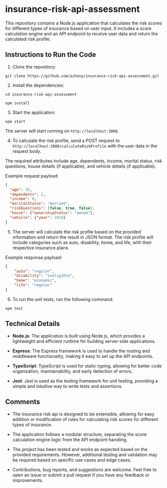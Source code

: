 # insurance-risk-api-assessment

This repository contains a Node.js application that calculates the risk scores for different types of insurance based on user input. It includes a score calculation engine and an API endpoint to receive user data and return the calculated risk profile.

## Instructions to Run the Code

1. Clone the repository:

```
git clone https://github.com/azhany/insurance-risk-api-assessment.git  
```


2. Install the dependencies:

```
cd insurance-risk-api-assessment  
```
```
npm install  
```


3. Start the application:

```
npm start  
```

The server will start running on `http://localhost:3000`.


4. To calculate the risk profile, send a POST request to `http://localhost:3000/calculateRiskProfile` with the user data in the request body.

The required attributes include age, dependents, income, marital status, risk questions, house details (if applicable), and vehicle details (if applicable).

Example request payload:

```json
{
  "age": 35,
  "dependents": 2,
  "income": 0,
  "maritalStatus": "married",
  "riskQuestions": [false, true, false],
  "house": {"ownershipStatus": "owned"},
  "vehicle": {"year": 2018}
}
```


5. The server will calculate the risk profile based on the provided information and return the result in JSON format. The risk profile will include categories such as auto, disability, home, and life, with their respective insurance plans.

Example response payload:

```json
{
    "auto": "regular",
    "disability": "ineligible",
    "home": "economic",
    "life": "regular"
}
```


6. To run the unit tests, run the following command:

```
npm test
```


## Technical Details

- **Node.js**: The application is built using Node.js, which provides a lightweight and efficient runtime for building server-side applications.

- **Express**: The Express framework is used to handle the routing and middleware functionality, making it easy to set up the API endpoints.

- **TypeScript**: TypeScript is used for static typing, allowing for better code organization, maintainability, and early detection of errors.

- **Jest**: Jest is used as the testing framework for unit testing, providing a simple and intuitive way to write tests and assertions.


## Comments

- The insurance risk api is designed to be extensible, allowing for easy addition or modification of rules for calculating risk scores for different types of insurance.

- The application follows a modular structure, separating the score calculation engine logic from the API endpoint handling.

- The project has been tested and works as expected based on the provided requirements. However, additional testing and validation may be required based on specific use cases and edge cases.

- Contributions, bug reports, and suggestions are welcome. Feel free to open an issue or submit a pull request if you have any feedback or improvements.

